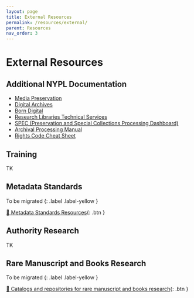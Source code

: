 ```yaml
---
layout: page
title: External Resources
permalink: /resources/external/
parent: Resources
nav_order: 3
---
```


# External Resources

## Additional NYPL Documentation
* [Media Preservation](https://nypl.github.io/ami-preservation/)
* [Digital Archives](https://nypl.github.io/digarch/)
* [Born Digital](https://nypl.github.io/born-digital-docs/)
* [Research Libraries Technical Services](https://sites.google.com/a/bookops.org/nypl-rl-tech-services/rl-technical-services)
* [SPEC (Preservation and Special Collections Processing Dashboard)](https://sites.google.com/nypl.org/specialcollections/spec)
* [Archival Processing Manual](https://sites.google.com/nypl.org/specialcollections/special-collections-processing/archival-processing/processing-manual)
* [Rights Code Cheat Sheet](https://confluence.nypl.org/display/DIG/Rights+Codes+Cheat+Sheet)

## Training
TK

## Metadata Standards
To be migrated
{: .label .label-yellow }

[📄 Metadata Standards Resources](https://docs.google.com/document/d/1yS2UnkDJprdAdbgHUGoGSDWKoUgO2-REK3qRjhx85fY/edit){: .btn }

## Authority Research
TK

## Rare Manuscript and Books Research
To be migrated
{: .label .label-yellow }

[📄 Catalogs and repositories for rare manuscript and books research](https://docs.google.com/document/d/1PqU9uWoniJ6LCo9sF6e54RfaNxBMqdwLSmm4ToGBdwM/edit){: .btn }